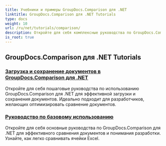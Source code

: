 ```yaml
---
title: Учебники и примеры GroupDocs.Comparison для .NET
linktitle: GroupDocs.Comparison для .NET Tutorials
type: docs
weight: 10
url: /ru/net/tutorials/comparison/
description: Откройте для себя комплексные руководства по GroupDocs.Comparison для .NET, которые упрощают эффективное сравнение, управление и интеграцию документов и папок.
is_root: true
---
```


## GroupDocs.Comparison для .NET Tutorials 
### [Загрузка и сохранение документов в GroupDocs.Comparison для .NET](./load-and-save-documents/)
Откройте для себя пошаговые руководства по использованию GroupDocs.Comparison для .NET для эффективной загрузки и сохранения документов. Идеально подходит для разработчиков, желающих оптимизировать сравнение документов.
### [Руководство по базовому использованию](./guide-to-basic-usage/)
Откройте для себя основные руководства по GroupDocs.Comparison для .NET для эффективного сравнения документов и понимания разработки. Узнайте, как легко сравнивать ячейки Excel.